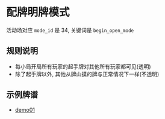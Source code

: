 # 配牌明牌模式

活动场对应 `mode_id` 是 34, 关键词是 `begin_open_mode`

## 规则说明

- 每小局开局所有玩家的起手牌对其他所有玩家都可见(透明)
- 除了起手牌以外, 其他从牌山摸的牌与正常情况下一样(不透明)

## 示例牌谱

- [demo01](demo01.js)
